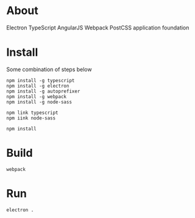 About
=====

Electron TypeScript AngularJS Webpack PostCSS application foundation

Install
=======

Some combination of steps below

```
npm install -g typescript
npm install -g electron
npm install -g autoprefixer
npm install -g webpack
npm install -g node-sass
```

```
npm link typescript
npm iink node-sass
```

`npm install`

Build
=====

`webpack`

Run
===

`electron .`